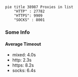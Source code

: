 
```mermaid
pie title 38987 Proxies in list
    "HTTP" : 27782
    "HTTPS": 9909
    "SOCKS" : 8001
```

### Some Info
#### Average Timeout

- mixed: 4.0s
- http: 2.3s
- https: 8.2s
- socks: 6.4s